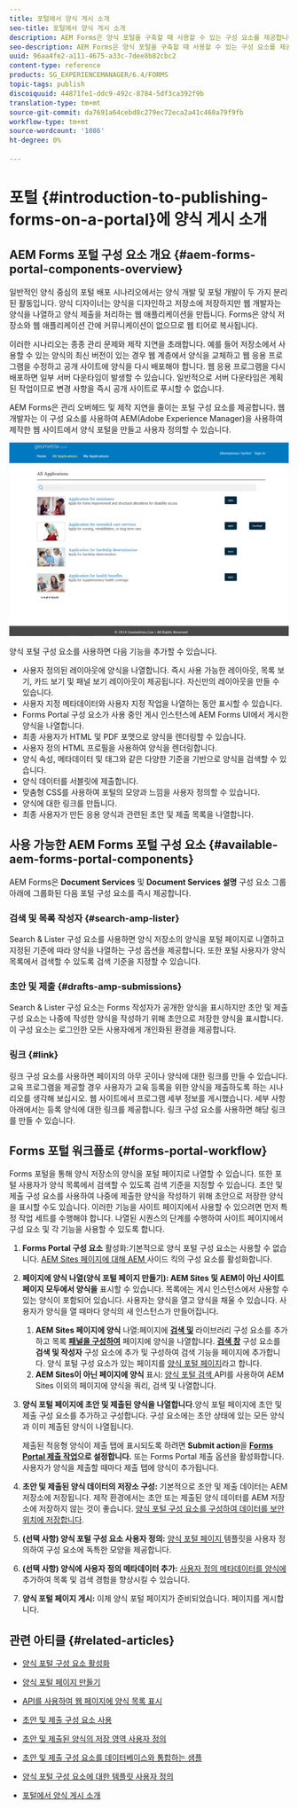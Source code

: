 ```yaml
---
title: 포털에서 양식 게시 소개
seo-title: 포털에서 양식 게시 소개
description: AEM Forms은 양식 포털을 구축할 때 사용할 수 있는 구성 요소를 제공합니다. 이 문서에서는 사용 가능한 양식 포털 구성 요소에 대해 설명합니다.
seo-description: AEM Forms은 양식 포털을 구축할 때 사용할 수 있는 구성 요소를 제공합니다. 이 문서에서는 사용 가능한 양식 포털 구성 요소에 대해 설명합니다.
uuid: 96aa4fe2-a111-4675-a33c-7dee8b82cbc2
content-type: reference
products: SG_EXPERIENCEMANAGER/6.4/FORMS
topic-tags: publish
discoiquuid: 44871fe1-ddc9-492c-8784-5df3ca392f9b
translation-type: tm+mt
source-git-commit: da7691a64cebd8c279ec72eca2a41c468a79f9fb
workflow-type: tm+mt
source-wordcount: '1086'
ht-degree: 0%

---
```



# 포털 {#introduction-to-publishing-forms-on-a-portal}에 양식 게시 소개

## AEM Forms 포털 구성 요소 개요 {#aem-forms-portal-components-overview}

일반적인 양식 중심의 포털 배포 시나리오에서는 양식 개발 및 포털 개발이 두 가지 분리된 활동입니다. 양식 디자이너는 양식을 디자인하고 저장소에 저장하지만 웹 개발자는 양식을 나열하고 양식 제출을 처리하는 웹 애플리케이션을 만듭니다. Forms은 양식 저장소와 웹 애플리케이션 간에 커뮤니케이션이 없으므로 웹 티어로 복사됩니다.

이러한 시나리오는 종종 관리 문제와 제작 지연을 초래합니다. 예를 들어 저장소에서 사용할 수 있는 양식의 최신 버전이 있는 경우 웹 계층에서 양식을 교체하고 웹 응용 프로그램을 수정하고 공개 사이트에 양식을 다시 배포해야 합니다. 웹 응용 프로그램을 다시 배포하면 일부 서버 다운타임이 발생할 수 있습니다. 일반적으로 서버 다운타임은 계획된 작업이므로 변경 사항을 즉시 공개 사이트로 푸시할 수 없습니다.

AEM Forms은 관리 오버헤드 및 제작 지연을 줄이는 포털 구성 요소를 제공합니다. 웹 개발자는 이 구성 요소를 사용하여 AEM(Adobe Experience Manager)을 사용하여 제작한 웹 사이트에서 양식 포털을 만들고 사용자 정의할 수 있습니다.

![AEM Forms 포털](assets/aem-forms-portal.png)

양식 포털 구성 요소를 사용하면 다음 기능을 추가할 수 있습니다.

* 사용자 정의된 레이아웃에 양식을 나열합니다. 즉시 사용 가능한 레이아웃, 목록 보기, 카드 보기 및 패널 보기 레이아웃이 제공됩니다. 자신만의 레이아웃을 만들 수 있습니다.
* 사용자 지정 메타데이터와 사용자 지정 작업을 나열하는 동안 표시할 수 있습니다.
* Forms Portal 구성 요소가 사용 중인 게시 인스턴스에 AEM Forms UI에서 게시한 양식을 나열합니다.
* 최종 사용자가 HTML 및 PDF 포맷으로 양식을 렌더링할 수 있습니다.
* 사용자 정의 HTML 프로필을 사용하여 양식을 렌더링합니다.
* 양식 속성, 메타데이터 및 태그와 같은 다양한 기준을 기반으로 양식을 검색할 수 있습니다.
* 양식 데이터를 서블릿에 제출합니다.
* 맞춤형 CSS를 사용하여 포털의 모양과 느낌을 사용자 정의할 수 있습니다.
* 양식에 대한 링크를 만듭니다.
* 최종 사용자가 만든 응용 양식과 관련된 초안 및 제출 목록을 나열합니다.

## 사용 가능한 AEM Forms 포털 구성 요소 {#available-aem-forms-portal-components}

AEM Forms은 **Document Services** 및 **Document Services 설명** 구성 요소 그룹 아래에 그룹화된 다음 포털 구성 요소를 즉시 제공합니다.

### 검색 및 목록 작성자 {#search-amp-lister}

Search &amp; Lister 구성 요소를 사용하면 양식 저장소의 양식을 포털 페이지로 나열하고 지정된 기준에 따라 양식을 나열하는 구성 옵션을 제공합니다. 또한 포털 사용자가 양식 목록에서 검색할 수 있도록 검색 기준을 지정할 수 있습니다.

### 초안 및 제출 {#drafts-amp-submissions}

Search &amp; Lister 구성 요소는 Forms 작성자가 공개한 양식을 표시하지만 초안 및 제출 구성 요소는 나중에 작성한 양식을 작성하기 위해 초안으로 저장한 양식을 표시합니다. 이 구성 요소는 로그인한 모든 사용자에게 개인화된 환경을 제공합니다.

### 링크 {#link}

링크 구성 요소를 사용하면 페이지의 아무 곳이나 양식에 대한 링크를 만들 수 있습니다. 교육 프로그램을 제공할 경우 사용자가 교육 등록을 위한 양식을 제출하도록 하는 시나리오를 생각해 보십시오. 웹 사이트에서 프로그램 세부 정보를 게시했습니다. 세부 사항 아래에서는 등록 양식에 대한 링크를 제공합니다. 링크 구성 요소를 사용하면 해당 링크를 만들 수 있습니다.

## Forms 포털 워크플로 {#forms-portal-workflow}

Forms 포털을 통해 양식 저장소의 양식을 포털 페이지로 나열할 수 있습니다. 또한 포털 사용자가 양식 목록에서 검색할 수 있도록 검색 기준을 지정할 수 있습니다. 초안 및 제출 구성 요소를 사용하여 나중에 제출한 양식을 작성하기 위해 초안으로 저장한 양식을 표시할 수도 있습니다. 이러한 기능을 사이트 페이지에서 사용할 수 있으려면 먼저 특정 작업 세트를 수행해야 합니다. 나열된 시퀀스의 단계를 수행하여 사이트 페이지에서 구성 요소 및 각 기능을 사용할 수 있도록 합니다.

1. **Forms Portal 구성 요소** 활성화:기본적으로 양식 포털 구성 요소는 사용할 수 없습니다. [AEM Sites 페이지에 대해 AEM ](/help/forms/using/enabling-forms-portal-components.md) 사이드 킥의 구성 요소를 활성화합니다.
1. **페이지에 양식 나열(양식 포털 페이지 만들기): AEM Sites 및 AEM이 아닌 사이트 페이지 모두에서 양식을** 표시할 수 있습니다. 목록에는 게시 인스턴스에서 사용할 수 있는 양식이 포함되어 있습니다. 사용자는 양식을 열고 양식을 채울 수 있습니다. 사용자가 양식을 열 때마다 양식의 새 인스턴스가 만들어집니다.

   1. **AEM Sites 페이지에 양식** 나열:페이지에  **[검색 및](/help/forms/using/creating-form-portal-page.md)** 라이브러리 구성 요소를 추가하고 목록  **[패널을 구성하여](/help/forms/using/creating-form-portal-page.md#p-list-pane-p)** 페이지에 양식을 나열합니다. **[검색 창](/help/forms/using/creating-form-portal-page.md#search-pane)** 구성 요소를 **검색 및 작성자** 구성 요소에 추가 및 구성하여 검색 기능을 페이지에 추가합니다. 양식 포털 구성 요소가 있는 페이지를 [양식 포털 페이지](/help/forms/using/creating-form-portal-page.md)라고 합니다.
   1. **AEM Sites이 아닌 페이지에 양식** 표시:  [양식 포털 검색 ](/help/forms/using/listing-forms-webpage-using-apis.md) API를 사용하여 AEM Sites 이외의 페이지에 양식을 쿼리, 검색 및 나열합니다.

1. **양식 포털 페이지에 초안 및 제출된 양식을 나열합니다**.양식 포털 페이지에 초안 및 제출 구성 요소를 추가하고 구성합니다. 구성 요소에는 초안 상태에 있는 모든 양식과 이미 제출된 양식이 나열됩니다.

   제출된 적응형 양식이 제출 탭에 표시되도록 하려면 **Submit action**&#x200B;을 **[Forms Portal 제출 작업](https://helpx.adobe.com/in/experience-manager/6-4/forms/using/configuring-submit-actions.html)으로 설정합니다.** 또는 Forms Portal 제출 옵션을 활성화합니다. 사용자가 양식을 제출할 때마다 제출 탭에 양식이 추가됩니다.

1. **초안 및 제출된 양식 데이터의 저장소 구성:** 기본적으로 초안 및 제출 데이터는 AEM 저장소에 저장됩니다. 제작 환경에서는 초안 또는 제출된 양식 데이터를 AEM 저장소에 저장하지 않는 것이 좋습니다. [양식 포털 구성 요소를 구성하여 데이터를 보안 위치에 저장합니다](/help/forms/using/draft-submission-component.md#customizing-the-storage).
1. **(선택 사항) 양식 포털 구성 요소 사용자 정의:**  [양식 포털 페이지 ](/help/forms/using/customizing-templates-forms-portal-components.md) 템플릿을 사용자 정의하여 구성 요소에 독특한 모양을 제공합니다.
1. **(선택 사항) 양식에 사용자 정의 메타데이터 추가:** [사용자 정의 메타데이터를 양식에 ](/help/forms/using/customizing-templates-forms-portal-components.md) 추가하여 목록 및 검색 경험을 향상시킬 수 있습니다.
1. **양식 포털 페이지 게시:** 이제 양식 포털 페이지가 준비되었습니다. 페이지를 게시합니다.

## 관련 아티클 {#related-articles}

* [양식 포털 구성 요소 활성화](/help/forms/using/enabling-forms-portal-components.md)
* [양식 포털 페이지 만들기](/help/forms/using/creating-form-portal-page.md)
* [API를 사용하여 웹 페이지에 양식 목록 표시](/help/forms/using/listing-forms-webpage-using-apis.md)
* [초안 및 제출 구성 요소 사용](/help/forms/using/draft-submission-component.md)
* [초안 및 제출된 양식의 저장 영역 사용자 정의](/help/forms/using/draft-submission-component.md#customizing-the-storage)
* [초안 및 제출 구성 요소를 데이터베이스와 통합하는 샘플](https://helpx.adobe.com/in/experience-manager/6-4/forms/using/integrate-draft-submission-database.html)

* [양식 포털 구성 요소에 대한 템플릿 사용자 정의](/help/forms/using/customizing-templates-forms-portal-components.md)
* [포털에서 양식 게시 소개](/help/forms/using/introduction-publishing-forms.md)

